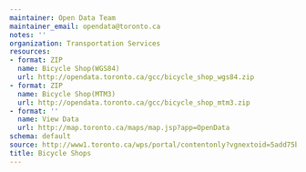 ```yaml
---
maintainer: Open Data Team
maintainer_email: opendata@toronto.ca
notes: ''
organization: Transportation Services
resources:
- format: ZIP
  name: Bicycle Shop(WGS84)
  url: http://opendata.toronto.ca/gcc/bicycle_shop_wgs84.zip
- format: ZIP
  name: Bicycle Shop(MTM3)
  url: http://opendata.toronto.ca/gcc/bicycle_shop_mtm3.zip
- format: ''
  name: View Data
  url: http://map.toronto.ca/maps/map.jsp?app=OpenData
schema: default
source: http://www1.toronto.ca/wps/portal/contentonly?vgnextoid=5add75b59fe87410VgnVCM10000071d60f89RCRD&vgnextchannel=1a66e03bb8d1e310VgnVCM10000071d60f89RCRD
title: Bicycle Shops
---
```

